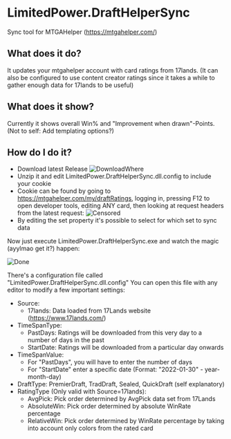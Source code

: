 # LimitedPower.DraftHelperSync

Sync tool for MTGAHelper (https://mtgahelper.com/)

## What does it do?

It updates your mtgahelper account with card ratings from 17lands.
(It can also be configured to use content creator ratings since it takes a while to gather enough data for 17lands to be useful)

## What does it show?

Currently it shows overall Win% and "Improvement when drawn"-Points.
(Not to self: Add templating options?)

## How do I do it?

- Download latest Release
![DownloadWhere](https://user-images.githubusercontent.com/5879928/136125776-d0295907-f9bd-4277-b69d-ef9755e8fcc6.png)
- Unzip it and edit LimitedPower.DraftHelperSync.dll.config to include your cookie
- Cookie can be found by going to https://mtgahelper.com/my/draftRatings, logging in, pressing F12 to open developer tools, editing ANY card, then looking at request headers from the latest request:
![Censored](https://user-images.githubusercontent.com/5879928/136126600-fdbcc687-75f7-402a-b0ae-a42025f357a9.png)
- By editing the set property it's possible to select for which set to sync data

Now just execute LimitedPower.DraftHelperSync.exe and watch the magic (ayylmao get it?) happen:

![Done](https://user-images.githubusercontent.com/5879928/136125976-3234c2f0-cb82-4786-ad9e-dca9cab1f842.png)

There's a configuration file called "LimitedPower.DraftHelperSync.dll.config"
You can open this file with any editor to modify a few important settings:

- Source:
  - 17lands: Data loaded from 17Lands website (https://www.17lands.com/)
- TimeSpanType: 
  - PastDays: Ratings will be downloaded from this very day to a number of days in the past
  - StartDate: Ratings will be downloaded from a particular day onwards
- TimeSpanValue:
  - For "PastDays", you will have to enter the number of days
  - For "StartDate" enter a specific date (Format: "2022-01-30" - year-month-day)
- DraftType: PremierDraft, TradDraft, Sealed, QuickDraft (self explanatory)
- RatingType (Only valid with Source=17lands):
  - AvgPick: Pick order determined by AvgPick data set from 17Lands
  - AbsoluteWin: Pick order determined by absolute WinRate percentage
  - RelativeWin: Pick order determined by WinRate percentage by taking into account only colors from the rated card